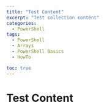 ```yaml
---
title: "Test Content"
excerpt: "Test collection content"
categories:
  - PowerShell
tags:
  - PowerShell
  - Arrays
  - PowerShell Basics
  - HowTo

toc: true
---
```


# Test Content
